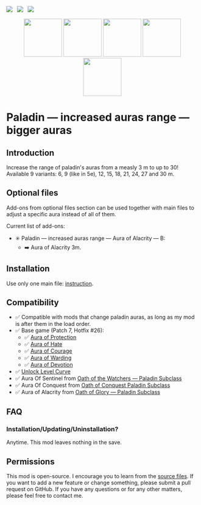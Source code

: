[![](https://i.postimg.cc/Nj2mWwpw/Ko-fi-small.png)](https://ko-fi.com/maskedrpgfan)   [![](https://i.postimg.cc/MKTymBBH/Buy-Me-ACoffee-small.png)](https://buymeacoffee.com/maskedrpgfan)   [![](https://i.postimg.cc/28Knc5dw/Patreon-small.png)](https://www.patreon.com/maskedrpgfan)


<p align="center">
<img src="https://i.postimg.cc/3xqksPKy/Aura-of-Protection.png"  width="100" height="100"/>
<img src="https://i.postimg.cc/Qx09bFwJ/Aura-of-Hate-Icon.png"  width="100" height="100"/>
<img src="https://i.postimg.cc/HknJPpCD/Aura-of-Devotion.png"  width="100" height="100"/>
<img src="https://i.postimg.cc/tgVsp2TB/Aura-of-Warding.png"  width="100" height="100"/>
<img src="https://i.postimg.cc/4NJHV6L3/Aura-of-Courage.png"  width="100" height="100"/>
</p>

# Paladin — increased auras range — bigger auras

## Introduction

Increase the range of paladin's auras from a measly 3 m to up to 30!
Available 9 variants: 6, 9 (like in 5e), 12, 15, 18, 21, 24, 27 and 30 m.

## Optional files

Add-ons from optional files section can be used together with main files to adjust a specific aura instead of all of them.

Current list of add-ons:

* ✳️ Paladin — increased auras range — Aura of Alacrity — B:
  * ➡️ Aura of Alacrity 3m.

## Installation

Use only one main file: [instruction](https://bg3.wiki/wiki/Guide:Installing_Mods).

## Compatibility

* ✅ Compatible with mods that change paladin auras, as long as my mod is after them in the load order.
* ✅ Base game (Patch 7, Hotfix #26):
  * ✅ [Aura of Protection](https://bg3.wiki/wiki/Aura_of_Protection)
  * ✅ [Aura of Hate](https://bg3.wiki/wiki/Aura_of_Hate)
  * ✅ [Aura of Courage](https://bg3.wiki/wiki/Aura_of_Courage)
  * ✅ [Aura of Warding](https://bg3.wiki/wiki/Aura_of_Warding)
  * ✅ [Aura of Devotion](https://bg3.wiki/wiki/Aura_of_Devotion)
* ✅ [Unlock Level Curve](https://www.nexusmods.com/baldursgate3/mods/377)
* ✅ Aura Of Sentinel from [Oath of the Watchers — Paladin Subclass](https://www.nexusmods.com/baldursgate3/mods/3634)
* ✅ Aura Of Conquest from [Oath of Conquest Paladin Subclass](https://www.nexusmods.com/baldursgate3/mods/477)
* ✅ Aura of Alacrity from [Oath of Glory — Paladin Subclass](https://www.nexusmods.com/baldursgate3/mods/3413)

## FAQ

### Installation/Updating/Uninstallation?

Anytime. This mod leaves nothing in the save.

## Permissions

This mod is open-source. I encourage you to learn from the [source files](https://github.com/MaskedRPGFan/Paladin-increased-auras-range-bigger-auras). If you want to add a new feature or change something, please submit a pull request on GitHub. If you have any questions or for any other matters, please feel free to contact me.
